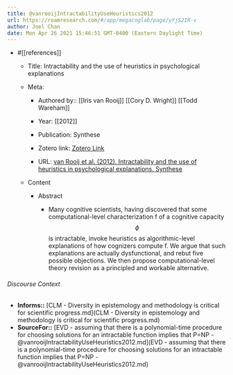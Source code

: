 ```yaml
---
title: @vanrooijIntractabilityUseHeuristics2012
url: https://roamresearch.com/#/app/megacoglab/page/yYjS2IR-v
author: Joel Chan
date: Mon Apr 26 2021 15:46:51 GMT-0400 (Eastern Daylight Time)
---
```


- #[[references]]

    - Title: Intractability and the use of heuristics in psychological explanations

    - Meta:

        - Authored by:: [[Iris van Rooij]] [[Cory D. Wright]] [[Todd Wareham]]

        - Year: [[2012]]

        - Publication: Synthese

        - Zotero link: [Zotero Link](zotero://select/items/7_BUL4YRWP)

        - URL: [van Rooij et al. (2012). Intractability and the use of heuristics in psychological explanations. Synthese](https://doi.org/10.1007/s11229-010-9847-7)

    - Content

        - Abstract

            - Many cognitive scientists, having discovered that some computational-level characterization f of a cognitive capacity $${\phi}$$is intractable, invoke heuristics as algorithmic-level explanations of how cognizers compute f. We argue that such explanations are actually dysfunctional, and rebut five possible objections. We then propose computational-level theory revision as a principled and workable alternative.

###### Discourse Context

- **Informs::** [CLM - Diversity in epistemology and methodology is critical for scientific progress.md](CLM - Diversity in epistemology and methodology is critical for scientific progress.md)
- **SourceFor::** [EVD - assuming that there is a polynomial-time procedure for choosing solutions for an intractable function implies that P=NP - @vanrooijIntractabilityUseHeuristics2012.md](EVD - assuming that there is a polynomial-time procedure for choosing solutions for an intractable function implies that P=NP - @vanrooijIntractabilityUseHeuristics2012.md)

